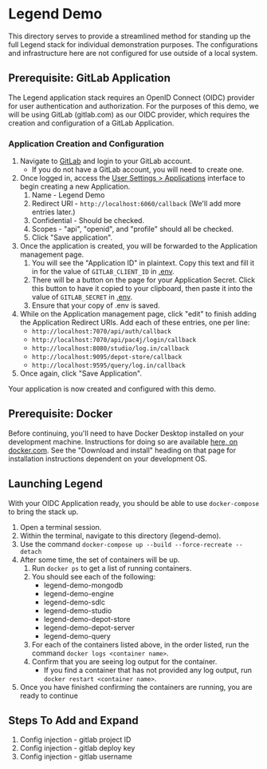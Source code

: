 # Legend Demo

This directory serves to provide a streamlined method for standing up the full Legend stack for individual demonstration purposes. The configurations and infrastructure here are not configured for use outside of a local system.

## Prerequisite: GitLab Application

The Legend application stack requires an OpenID Connect (OIDC) provider for user authentication and authorization. For the purposes of this demo,
we will be using GitLab (gitlab.com) as our OIDC provider, which requires the creation and configuration of a GitLab Application.

### Application Creation and Configuration

1. Navigate to [GitLab](https://www.gitlab.com) and login to your GitLab account.
    * If you do not have a GitLab account, you will need to create one.
2. Once logged in, access the [User Settings > Applications](https://gitlab.com/-/profile/applications) interface to begin creating a new Application.
    1. Name - Legend Demo
    2. Redirect URI - `http://localhost:6060/callback` (We'll add more entries later.)
    3. Confidential - Should be checked.
    4. Scopes - "api", "openid", and "profile" should all be checked.
    5. Click "Save application".
3. Once the application is created, you will be forwarded to the Application management page.
    1. You will see the "Application ID" in plaintext. Copy this text and fill it in for the value of `GITLAB_CLIENT_ID` in [.env](./.env).
    2. There will be a button on the page for your Application Secret. Click this button to have it copied to your clipboard, then paste it into the value of `GITLAB_SECRET` in [.env](./.env).
    3. Ensure that your copy of .env is saved.
4. While on the Application management page, click "edit" to finish adding the Application Redirect URIs. Add each of these entries, one per line:
    * `http://localhost:7070/api/auth/callback`
    * `http://localhost:7070/api/pac4j/login/callback`
    * `http://localhost:8080/studio/log.in/callback`
    * `http://localhost:9095/depot-store/callback`
    * `http://localhost:9595/query/log.in/callback`
5. Once again, click "Save Application".

Your application is now created and configured with this demo.

## Prerequisite: Docker

Before continuing, you'll need to have Docker Desktop installed on your development machine. Instructions for doing so are available [here, on docker.com](https://docs.docker.com/desktop/). See the "Download and install" heading on that page for installation instructions dependent on your development OS.

## Launching Legend

With your OIDC Application ready, you should be able to use `docker-compose` to bring the stack up.

1. Open a terminal session.
2. Within the terminal, navigate to this directory (legend-demo).
3. Use the command `docker-compose up --build --force-recreate --detach`
4. After some time, the set of containers will be up.
    1. Run `docker ps` to get a list of running containers.
    2. You should see each of the following:
        * legend-demo-mongodb
        * legend-demo-engine
        * legend-demo-sdlc
        * legend-demo-studio
        * legend-demo-depot-store
        * legend-demo-depot-server
        * legend-demo-query
    3. For each of the containers listed above, in the order listed, run the command `docker logs <container name>`.
    4. Confirm that you are seeing log output for the container.
        * If you find a container that has not provided any log output, run `docker restart <container name>`.
5. Once you have finished confirming the containers are running, you are ready to continue


## Steps To Add and Expand

1. Config injection - gitlab project ID
2. Config injection - gitlab deploy key
3. Config injection - gitlab username